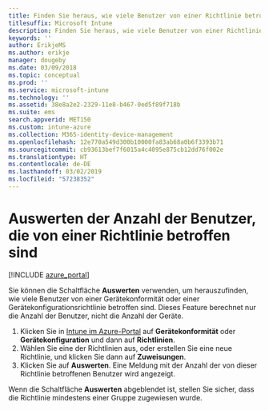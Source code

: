```yaml
---
title: Finden Sie heraus, wie viele Benutzer von einer Richtlinie betroffen sind
titlesuffix: Microsoft Intune
description: Finden Sie heraus, wie viele Benutzer von einer Richtlinie betroffen sind
keywords: ''
author: ErikjeMS
ms.author: erikje
manager: dougeby
ms.date: 03/09/2018
ms.topic: conceptual
ms.prod: ''
ms.service: microsoft-intune
ms.technology: ''
ms.assetid: 38e8a2e2-2329-11e8-b467-0ed5f89f718b
ms.suite: ems
search.appverid: MET150
ms.custom: intune-azure
ms.collection: M365-identity-device-management
ms.openlocfilehash: 12e770a549d300b10000fa83ab68a0b6f3393b71
ms.sourcegitcommit: cb93613bef7f6015a4c4095e875cb12dd76f002e
ms.translationtype: HT
ms.contentlocale: de-DE
ms.lasthandoff: 03/02/2019
ms.locfileid: "57238352"
---
```

# <a name="evaluate-how-many-users-are-targeted-by-a-policy"></a>Auswerten der Anzahl der Benutzer, die von einer Richtlinie betroffen sind
[!INCLUDE [azure_portal](./includes/azure_portal.md)]

Sie können die Schaltfläche **Auswerten** verwenden, um herauszufinden, wie viele Benutzer von einer Gerätekonformität oder einer Gerätekonfigurationsrichtlinie betroffen sind. Dieses Feature berechnet nur die Anzahl der Benutzer, nicht die Anzahl der Geräte.

1.  Klicken Sie in [Intune im Azure-Portal](https://aka.ms/intuneportal) auf **Gerätekonformität** oder **Gerätekonfiguration** und dann auf **Richtlinien**.
2.  Wählen Sie eine der Richtlinien aus, oder erstellen Sie eine neue Richtlinie, und klicken Sie dann auf **Zuweisungen**.
3.  Klicken Sie auf **Auswerten**. Eine Meldung mit der Anzahl der von dieser Richtlinie betroffenen Benutzer wird angezeigt.

Wenn die Schaltfläche **Auswerten** abgeblendet ist, stellen Sie sicher, dass die Richtlinie mindestens einer Gruppe zugewiesen wurde.

